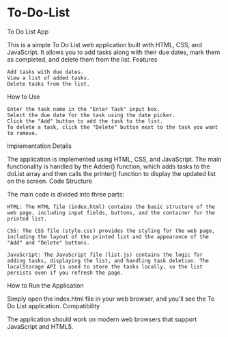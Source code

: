# To-Do-List
To Do List App

This is a simple To Do List web application built with HTML, CSS, and JavaScript. It allows you to add tasks along with their due dates, mark them as completed, and delete them from the list.
Features

    Add tasks with due dates.
    View a list of added tasks.
    Delete tasks from the list.

How to Use

    Enter the task name in the "Enter Task" input box.
    Select the due date for the task using the date picker.
    Click the "Add" button to add the task to the list.
    To delete a task, click the "Delete" button next to the task you want to remove.

Implementation Details

The application is implemented using HTML, CSS, and JavaScript. The main functionality is handled by the Adder() function, which adds tasks to the doList array and then calls the printer() function to display the updated list on the screen.
Code Structure

The main code is divided into three parts:

    HTML: The HTML file (index.html) contains the basic structure of the web page, including input fields, buttons, and the container for the printed list.

    CSS: The CSS file (style.css) provides the styling for the web page, including the layout of the printed list and the appearance of the "Add" and "Delete" buttons.

    JavaScript: The JavaScript file (list.js) contains the logic for adding tasks, displaying the list, and handling task deletion. The localStorage API is used to store the tasks locally, so the list persists even if you refresh the page.

How to Run the Application

Simply open the index.html file in your web browser, and you'll see the To Do List application.
Compatibility

The application should work on modern web browsers that support JavaScript and HTML5.
